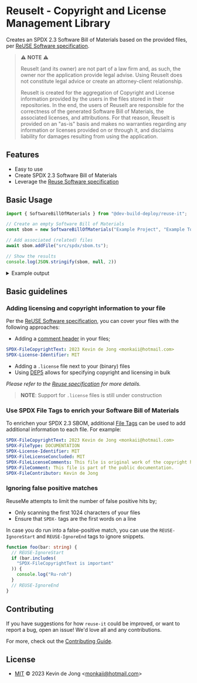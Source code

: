<!--
SPDX-FileCopyrightText: 2023 Kevin de Jong <monkaii@hotmail.com>
SPDX-License-Identifier: MIT
-->

# ReuseIt - Copyright and License Management Library

Creates an SPDX 2.3 Software Bill of Materials based on the provided files, per [ReUSE Software specification].

> ⚠️ **NOTE** ⚠️
> 
> ReuseIt (and its owner) are not part of a law firm and, as such, the owner nor the application provide legal advise.
> Using ReuseIt does not constitute legal advice or create an attorney-client relationship.
> 
> ReuseIt is created for the aggregation of Copyright and License information provided by the users in the files stored in their repositories.
> In the end, the users of ReuseIt are responsible for the correctness of the generated Software Bill of Materials, the associated licenses, and attributions.
> For that reason, ReuseIt is provided on an "as-is" basis and makes no warranties regarding any information or licenses provided on or through it, and disclaims liability for damages resulting from using the application.

## Features

* Easy to use
* Create SPDX 2.3 Software Bill of Materials
* Leverage the [Reuse Software specification]

<!-- Hee hee, hid a comment block in here -->

## Basic Usage

```typescript
import { SoftwareBillOfMaterials } from "@dev-build-deploy/reuse-it";

// Create an empty Software Bill of Materials
const sbom = new SoftwareBillOfMaterials("Example Project", "Example Tool v0");

// Add associated (related) files
await sbom.addFile("src/spdx/sbom.ts");

// Show the results
console.log(JSON.stringify(sbom, null, 2))
```

<details><summary>Example output</summary>

This will result in an SPDX 2.3 SBoM;

```JSON
{
  "SPDXID": "SPDXRef-DOCUMENT",
  "spdxVersion": "SPDX-2.3",
  "documentNamespace": "http://spdx.org/spdxdocs/spdx-v2.3-45eae250-b782-46dd-9723-62ec3bed2a7c",
  "dataLicense": "CC0-1.0",
  "relationships": [
    {
      "spdxElementId": "SPDXRef-DOCUMENT",
      "relationshipType": "DESCRIBES",
      "relatedSpdxElement": "SPDXRef-26277ea6651754576f3b48212813e2c9c26e7464"
    }
  ],
  "files": [
    {
      "checksum": [
        {
          "algorithm": "SHA1",
          "checksumValue": "32ac7ea6fbf35e1a03662715a1a345ccc569d05d"
        }
      ],
      "fileContributors": [],
      "fileTypes": [],
      "licenseConcluded": "NOASSERTION",
      "licenseInfoInFiles": [
        "MIT"
      ],
      "attributionTexts": [],
      "fileName": "./src/spdx/sbom.ts",
      "SPDXID": "SPDXRef-26277ea6651754576f3b48212813e2c9c26e7464",
      "copyrightText": "2023 Kevin de Jong <monkaii@hotmail.com>"
    }
  ],
  "name": "Example Project",
  "creationInfo": {
    "comment": "Generated by Example Tool v0",
    "created": "2023-01-01T00:00:00.000Z",
    "creators": [
      "Tool: Example Tool v0"
    ]
  }
}
```

</details>

## Basic guidelines

### Adding licensing and copyright information to your file
Per the [ReUSE Software specification], you can cover your files with the following approaches:

- Adding a [comment header](#https://reuse.software/spec/#comment-headers) in your files;
<!-- REUSE-IgnoreStart -->
```yaml
SPDX-FileCopyrightText: 2023 Kevin de Jong <monkaii@hotmail.com>
SPDX-License-Identifier: MIT
```
<!-- REUSE-IgnoreEnd -->

- Adding a `.license` file next to your (binary) files
- Using [DEP5](https://reuse.software/spec/#dep5) allows for specifying copyright and licensing in bulk

_Please refer to the [Reuse specification] for more details._

> **NOTE**: Support for `.license` files is still under construction

### Use SPDX File Tags to enrich your Software Bill of Materials
To enrichen your SPDX 2.3 SBOM, additional [File Tags](https://spdx.github.io/spdx-spec/v2.3/file-tags/) can be used to add additional information to each file. For example:

<!-- REUSE-IgnoreStart -->
```yaml
SPDX-FileCopyrightText: 2023 Kevin de Jong <monkaii@hotmail.com>
SPDX-FileType: DOCUMENTATION
SPDX-License-Identifier: MIT
SPDX-FileLicenseConcluded: MIT
SPDX-FileLicenseComments: This file is original work of the copyright holder, and therefor the license specified in the file is correct.
SPDX-FileComment: This file is part of the public documentation.
SPDX-FileContributor: Kevin de Jong
```
<!-- REUSE-IgnoreEnd -->

### Ignoring false positive matches

ReuseMe attempts to limit the number of false positive hits by;
- Only scanning the first 1024 characters of your files
- Ensure that `SPDX-` tags are the first words on a line

In case you do run into a false-positive match, you can use the `REUSE-IgnoreStart` and `REUSE-IgnoreEnd` tags to ignore snippets.

```typescript
function foo(bar: string) {
  // REUSE-IgnoreStart
  if (bar.includes(
    "SPDX-FileCopyrightText is important"
  )) {
    console.log("Ru-roh")
  }
  // REUSE-IgnoreEnd
}
```

## Contributing

If you have suggestions for how `reuse-it` could be improved, or want to report a bug, open an issue! We'd love all and any contributions.

For more, check out the [Contributing Guide](CONTRIBUTING.md).

## License

- [MIT](./LICENSES/MIT.txt) © 2023 Kevin de Jong \<monkaii@hotmail.com\>

[ReUSE Software specification]: https://reuse.software/spec/
[Reuse specification]: https://reuse.software/spec/